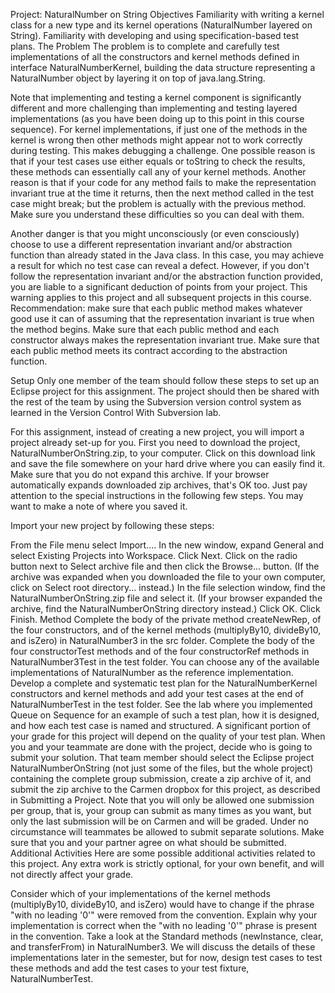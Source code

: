 Project: NaturalNumber on String
Objectives
Familiarity with writing a kernel class for a new type and its kernel operations (NaturalNumber layered on String).
Familiarity with developing and using specification-based test plans.
The Problem
The problem is to complete and carefully test implementations of all the constructors and kernel methods defined in interface NaturalNumberKernel, building the data structure representing a NaturalNumber object by layering it on top of java.lang.String.

Note that implementing and testing a kernel component is significantly different and more challenging than implementing and testing layered implementations (as you have been doing up to this point in this course sequence). For kernel implementations, if just one of the methods in the kernel is wrong then other methods might appear not to work correctly during testing. This makes debugging a challenge. One possible reason is that if your test cases use either equals or toString to check the results, these methods can essentially call any of your kernel methods. Another reason is that if your code for any method fails to make the representation invariant true at the time it returns, then the next method called in the test case might break; but the problem is actually with the previous method. Make sure you understand these difficulties so you can deal with them.

Another danger is that you might unconsciously (or even consciously) choose to use a different representation invariant and/or abstraction function than already stated in the Java class. In this case, you may achieve a result for which no test case can reveal a defect. However, if you don't follow the representation invariant and/or the abstraction function provided, you are liable to a significant deduction of points from your project. This warning applies to this project and all subsequent projects in this course. Recommendation: make sure that each public method makes whatever good use it can of assuming that the representation invariant is true when the method begins. Make sure that each public method and each constructor always makes the representation invariant true. Make sure that each public method meets its contract according to the abstraction function.

Setup
Only one member of the team should follow these steps to set up an Eclipse project for this assignment. The project should then be shared with the rest of the team by using the Subversion version control system as learned in the Version Control With Subversion lab.

For this assignment, instead of creating a new project, you will import a project already set-up for you. First you need to download the project, NaturalNumberOnString.zip, to your computer. Click on this download link and save the file somewhere on your hard drive where you can easily find it. Make sure that you do not expand this archive. If your browser automatically expands downloaded zip archives, that's OK too. Just pay attention to the special instructions in the following few steps. You may want to make a note of where you saved it.

Import your new project by following these steps:

From the File menu select Import....
In the new window, expand General and select Existing Projects into Workspace. Click Next.
Click on the radio button next to Select archive file and then click the Browse... button. (If the archive was expanded when you downloaded the file to your own computer, click on Select root directory... instead.)
In the file selection window, find the NaturalNumberOnString.zip file and select it. (If your browser expanded the archive, find the NaturalNumberOnString directory instead.) Click OK.
Click Finish.
Method
Complete the body of the private method createNewRep, of the four constructors, and of the kernel methods (multiplyBy10, divideBy10, and isZero) in NaturalNumber3 in the src folder.
Complete the body of the four constructorTest methods and of the four constructorRef methods in NaturalNumber3Test in the test folder. You can choose any of the available implementations of NaturalNumber as the reference implementation.
Develop a complete and systematic test plan for the NaturalNumberKernel constructors and kernel methods and add your test cases at the end of NaturalNumberTest in the test folder. See the lab where you implemented Queue on Sequence for an example of such a test plan, how it is designed, and how each test case is named and structured. A significant portion of your grade for this project will depend on the quality of your test plan.
When you and your teammate are done with the project, decide who is going to submit your solution. That team member should select the Eclipse project NaturalNumberOnString (not just some of the files, but the whole project) containing the complete group submission, create a zip archive of it, and submit the zip archive to the Carmen dropbox for this project, as described in Submitting a Project. Note that you will only be allowed one submission per group, that is, your group can submit as many times as you want, but only the last submission will be on Carmen and will be graded. Under no circumstance will teammates be allowed to submit separate solutions. Make sure that you and your partner agree on what should be submitted.
Additional Activities
Here are some possible additional activities related to this project. Any extra work is strictly optional, for your own benefit, and will not directly affect your grade.

Consider which of your implementations of the kernel methods (multiplyBy10, divideBy10, and isZero) would have to change if the phrase "with no leading '0'" were removed from the convention. Explain why your implementation is correct when the "with no leading '0'" phrase is present in the convention.
Take a look at the Standard methods (newInstance, clear, and transferFrom) in NaturalNumber3. We will discuss the details of these implementations later in the semester, but for now, design test cases to test these methods and add the test cases to your test fixture, NaturalNumberTest.
